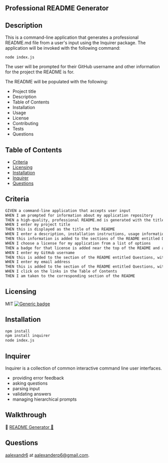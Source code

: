 ## Professional README Generator

## Description

This is a command-line application that generates a professional README.md file from a user's input using the Inquirer package. The application will be invoked with the following command:

`node index.js`

The user will be prompted for their GitHub username and other information for the project the README is for.

The README will be populated with the following:

- Project title
- Description
- Table of Contents
- Installation
- Usage
- License
- Contributing
- Tests
- Questions

## Table of Contents

- [Criteria](#criteria)
- [Licensing](#licensing)
- [Installation](#installation)
- [Inquirer](#inquirer)
- [Questions](#questions)

## Criteria

```bash
GIVEN a command-line application that accepts user input
WHEN I am prompted for information about my application repository
THEN a high-quality, professional README.md is generated with the title of my project and sections entitled Description, Table of Contents, Installation, Usage, License, Contributing, Tests, and Questions
WHEN I enter my project title
THEN this is displayed as the title of the README
WHEN I enter a description, installation instructions, usage information, contribution guidelines, and test instructions
THEN this information is added to the sections of the README entitled Description, Installation, Usage, Contributing, and Tests
WHEN I choose a license for my application from a list of options
THEN a badge for that license is added near the top of the README and a notice is added to the section of the README entitled License that explains which license the application is covered under
WHEN I enter my GitHub username
THEN this is added to the section of the README entitled Questions, with a link to my GitHub profile
WHEN I enter my email address
THEN this is added to the section of the README entitled Questions, with instructions on how to reach me with additional questions
WHEN I click on the links in the Table of Contents
THEN I am taken to the corresponding section of the README
```

## Licensing

MIT
[![Generic badge](https://img.shields.io/badge/License-MIT-green.svg)](https://choosealicense.com/licenses/mit/.)

## Installation

```bash
npm install
npm install inquirer
node index.js
```

## Inquirer

Inquirer is a collection of common interactive command line user interfaces.

- providing error feedback
- asking questions
- parsing input
- validating answers
- managing hierarchical prompts

## Walkthrough

**📀** [README Generator 🎥](https://drive.google.com/file/d/1BZLQ4mHLKhNp2MydetPmaN-RwfO1fVMx/view)
## Questions

[aalexandr6](https://github.com/aalexandr6) at aalexanderp6@gmail.com.
